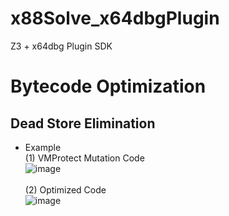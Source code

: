 # x88Solve_x64dbgPlugin
Z3 + x64dbg Plugin SDK

# Bytecode Optimization
## Dead Store Elimination

- Example<br>
(1) VMProtect Mutation Code<br>
![image](https://github.com/DoubleS1405/x86_Optimizing/assets/15829327/ad1eb2fd-44e9-40b7-bb43-a50554cd8efb)<br><br>
(2) Optimized Code <br>
![image](https://github.com/DoubleS1405/x86_Optimizing/assets/15829327/691a1703-4d8c-40d1-88f4-3089e73827e0)<br><br>
<br>
